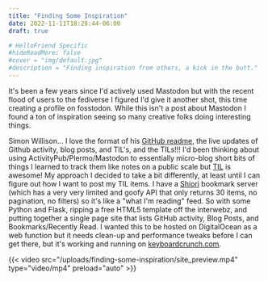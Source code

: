 ```yaml
---
title: "Finding Some Inspiration"
date: 2022-11-11T18:28:44-06:00
draft: true

# HelloFriend Specific
#hideReadMore: false
#cover = "img/default.jpg"
#description = "Finding inspiration from others, a kick in the butt."
---
```


It's been a few years since I'd actively used Mastodon but with the recent flood of users to the fediverse I figured I'd give it another shot, this time creating a profile on fosstodon. While this isn't a post about Mastodon I found a ton of inspiration seeing so many creative folks doing interesting things.

Simon Willison... I love the format of his [GitHub readme](https://github.com/simonw/), the live updates of Github activity, blog posts, and TIL's, and the TILs!!! I'd been thinking about using ActivityPub/Plermo/Mastodon to essentially micro-blog short bits of things I learned to track them like notes on a public scale but [TIL](https://github.com/simonw/til) is awesome! My approach I decided to take a bit differently, at least until I can figure out how I want to post my TIL items. I have a [Shiori](https://github.com/go-shiori/shiori) bookmark server (which has a very very limited and goofy API that only returns 30 items, no pagination, no filters) so it's like a "what I'm reading" feed. So with some Python and Flask, ripping a free HTML5 template off the interwebz, and putting together a single page site that lists GitHub activity, Blog Posts, and Bookmarks/Recently Read. I wanted this to be hosted on DigitalOcean as a web function but it needs clean-up and performance tweaks before I can get there, but it's working and running on [keyboardcrunch.com](https://keyboardcrunch.com/).

{{< video src="/uploads/finding-some-inspiration/site_preview.mp4" type="video/mp4" preload="auto" >}}